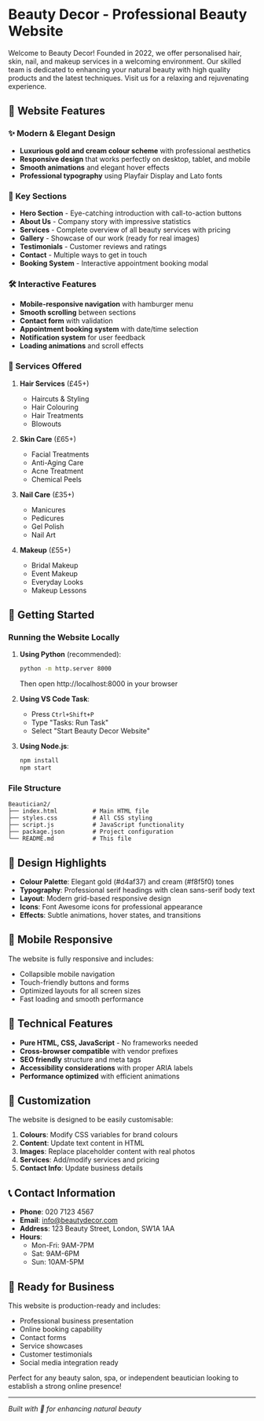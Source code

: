 # Beauty Decor - Professional Beauty Website

Welcome to Beauty Decor! Founded in 2022, we offer personalised hair, skin, nail, and makeup services in a welcoming environment. Our skilled team is dedicated to enhancing your natural beauty with high quality products and the latest techniques. Visit us for a relaxing and rejuvenating experience.

## 🌸 Website Features

### ✨ Modern & Elegant Design
- **Luxurious gold and cream colour scheme** with professional aesthetics
- **Responsive design** that works perfectly on desktop, tablet, and mobile
- **Smooth animations** and elegant hover effects
- **Professional typography** using Playfair Display and Lato fonts

### 🎯 Key Sections
- **Hero Section** - Eye-catching introduction with call-to-action buttons
- **About Us** - Company story with impressive statistics
- **Services** - Complete overview of all beauty services with pricing
- **Gallery** - Showcase of our work (ready for real images)
- **Testimonials** - Customer reviews and ratings
- **Contact** - Multiple ways to get in touch
- **Booking System** - Interactive appointment booking modal

### 🛠️ Interactive Features
- **Mobile-responsive navigation** with hamburger menu
- **Smooth scrolling** between sections
- **Contact form** with validation
- **Appointment booking system** with date/time selection
- **Notification system** for user feedback
- **Loading animations** and scroll effects

### 💄 Services Offered
1. **Hair Services** (£45+)
   - Haircuts & Styling
   - Hair Colouring
   - Hair Treatments
   - Blowouts

2. **Skin Care** (£65+)
   - Facial Treatments
   - Anti-Aging Care
   - Acne Treatment
   - Chemical Peels

3. **Nail Care** (£35+)
   - Manicures
   - Pedicures
   - Gel Polish
   - Nail Art

4. **Makeup** (£55+)
   - Bridal Makeup
   - Event Makeup
   - Everyday Looks
   - Makeup Lessons

## 🚀 Getting Started

### Running the Website Locally

1. **Using Python** (recommended):
   ```bash
   python -m http.server 8000
   ```
   Then open http://localhost:8000 in your browser

2. **Using VS Code Task**:
   - Press `Ctrl+Shift+P`
   - Type "Tasks: Run Task"
   - Select "Start Beauty Decor Website"

3. **Using Node.js**:
   ```bash
   npm install
   npm start
   ```

### File Structure
```
Beautician2/
├── index.html          # Main HTML file
├── styles.css          # All CSS styling
├── script.js           # JavaScript functionality
├── package.json        # Project configuration
└── README.md           # This file
```

## 🎨 Design Highlights

- **Colour Palette**: Elegant gold (#d4af37) and cream (#f8f5f0) tones
- **Typography**: Professional serif headings with clean sans-serif body text
- **Layout**: Modern grid-based responsive design
- **Icons**: Font Awesome icons for professional appearance
- **Effects**: Subtle animations, hover states, and transitions

## 📱 Mobile Responsive

The website is fully responsive and includes:
- Collapsible mobile navigation
- Touch-friendly buttons and forms
- Optimized layouts for all screen sizes
- Fast loading and smooth performance

## 🔧 Technical Features

- **Pure HTML, CSS, JavaScript** - No frameworks needed
- **Cross-browser compatible** with vendor prefixes
- **SEO friendly** structure and meta tags
- **Accessibility considerations** with proper ARIA labels
- **Performance optimized** with efficient animations

## 🎯 Customization

The website is designed to be easily customisable:

1. **Colours**: Modify CSS variables for brand colours
2. **Content**: Update text content in HTML
3. **Images**: Replace placeholder content with real photos
4. **Services**: Add/modify services and pricing
5. **Contact Info**: Update business details

## 📞 Contact Information

- **Phone**: 020 7123 4567
- **Email**: info@beautydecor.com
- **Address**: 123 Beauty Street, London, SW1A 1AA
- **Hours**: 
  - Mon-Fri: 9AM-7PM
  - Sat: 9AM-6PM
  - Sun: 10AM-5PM

## 🌟 Ready for Business

This website is production-ready and includes:
- Professional business presentation
- Online booking capability
- Contact forms
- Service showcases
- Customer testimonials
- Social media integration ready

Perfect for any beauty salon, spa, or independent beautician looking to establish a strong online presence!

---

*Built with 💖 for enhancing natural beauty*
